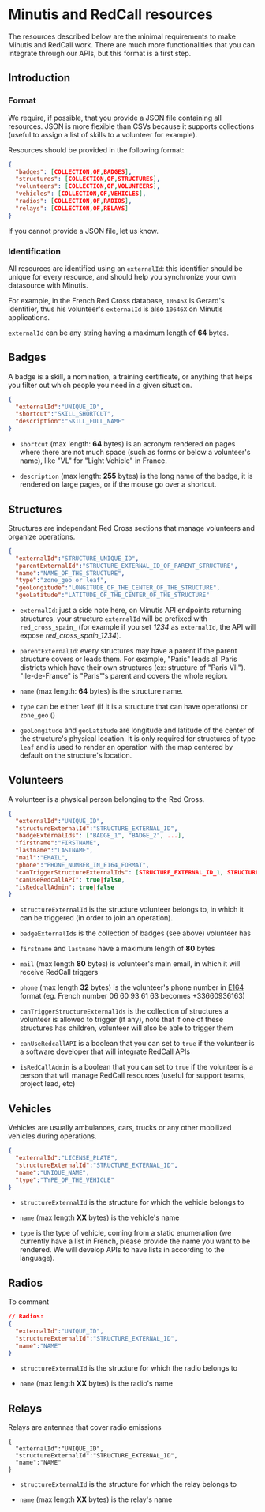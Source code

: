 # Minutis and RedCall resources

The resources described below are the minimal requirements to make Minutis and RedCall work. There are much more functionalities that you can integrate through our APIs, but this format is a first
step.

## Introduction

### Format

We require, if possible, that you provide a JSON file containing all resources. JSON is more flexible than CSVs because it supports collections (useful to assign a list of skills to a volunteer for example). 

Resources should be provided in the following format:

```json
{
  "badges": [COLLECTION,OF,BADGES],
  "structures": [COLLECTION,OF,STRUCTURES],
  "volunteers": [COLLECTION,OF,VOLUNTEERS],
  "vehicles": [COLLECTION,OF,VEHICLES],
  "radios": [COLLECTION,OF,RADIOS],
  "relays": [COLLECTION,OF,RELAYS]
}
```

If you cannot provide a JSON file, let us know.

### Identification

All resources are identified using an `externalId`: this identifier should be unique for every resource, and should help you synchronize your own datasource with Minutis. 

For example, in the French Red Cross database, `10646X` is Gerard's identifier, thus his volunteer's `externalId` is also `10646X` on Minutis applications.

`externalId` can be any string having a maximum length of **64** bytes.

## Badges

A badge is a skill, a nomination, a training certificate, or anything that helps you filter out which people you need in a given situation. 

```json
{
  "externalId":"UNIQUE_ID",
  "shortcut":"SKILL_SHORTCUT",
  "description":"SKILL_FULL_NAME"
}
```

- `shortcut` (max length: **64** bytes) is an acronym rendered on pages where there are not much space (such as forms or below a volunteer's name), like "VL" for "Light Vehicle" in France.

- `description` (max length: **255** bytes) is the long name of the badge, it is rendered on large pages, or if the mouse go over a shortcut.

## Structures

Structures are independant Red Cross sections that manage volunteers and organize operations. 

```json
{
  "externalId":"STRUCTURE_UNIQUE_ID",
  "parentExternalId":"STRUCTURE_EXTERNAL_ID_OF_PARENT_STRUCTURE",
  "name":"NAME_OF_THE_STRUCTURE",
  "type":"zone_geo or leaf",
  "geoLongitude":"LONGITUDE_OF_THE_CENTER_OF_THE_STRUCTURE",
  "geoLatitude":"LATITUDE_OF_THE_CENTER_OF_THE_STRUCTURE"

```

- `externalId`: just a side note here, on Minutis API endpoints returning structures, your structure `externalId` will be prefixed with `red_cross_spain_` (for example if you set *1234* as `externalId`, the API will expose *red\_cross\_spain_1234*).

- `parentExternalId`: every structures may have a parent if the parent structure covers or leads them. For example, "Paris" leads all Paris districts which have their own structures (ex: structure of "Paris VII"). "Ile-de-France" is "Paris"'s parent and covers the whole region.

- `name` (max length: **64** bytes) is the structure name.

- `type` can be either `leaf` (if it is a structure that can have operations) or `zone_geo` ()

- `geoLongitude` and `geoLatitude` are longitude and latitude of the center of the structure's physical location. It is only required for structures of type `leaf` and is used to render an operation with the map centered by default on the structure's location.

## Volunteers

A volunteer is a physical person belonging to the Red Cross. 

```json
{
  "externalId":"UNIQUE_ID",
  "structureExternalId":"STRUCTURE_EXTERNAL_ID",
  "badgeExternalIds": ["BADGE_1", "BADGE_2", ...],
  "firstname":"FIRSTNAME",
  "lastname":"LASTNAME",
  "mail":"EMAIL",
  "phone":"PHONE_NUMBER_IN_E164_FORMAT",
  "canTriggerStructureExternalIds": [STRUCTURE_EXTERNAL_ID_1, STRUCTURE_EXTERNAL_ID_2...],
  "canUseRedcallAPI": true|false,
  "isRedcallAdmin": true|false
}
```

- `structureExternalId` is the structure volunteer belongs to, in which it can be triggered (in order to join an operation).

- `badgeExternalIds` is the collection of badges (see above) volunteer has

- `firstname` and `lastname` have a maximum length of **80** bytes

- `mail` (max length **80** bytes) is volunteer's main email, in which it will receive RedCall triggers

- `phone` (max length **32** bytes) is the volunteer's phone number in [E164](https://en.wikipedia.org/wiki/E.164) format (eg. French number 06 60 93 61 63 becomes +33660936163)

- `canTriggerStructureExternalIds` is the collection of structures a volunteer is allowed to trigger (if any), note that if one of these structures has children, volunteer will also be able to trigger them

- `canUseRedcallAPI` is a boolean that you can set to `true` if the volunteer is a software developer that will integrate RedCall APIs

- `isRedCallAdmin` is a boolean that you can set to `true` if the volunteer is a person that will manage RedCall resources (useful for support teams, project lead, etc)

## Vehicles

Vehicles are usually ambulances, cars, trucks or any other mobilized vehicles during operations.

```json
{
  "externalId":"LICENSE_PLATE",
  "structureExternalId":"STRUCTURE_EXTERNAL_ID",
  "name":"UNIQUE_NAME",
  "type":"TYPE_OF_THE_VEHICLE"
}
```

- `structureExternalId` is the structure for which the vehicle belongs to

- `name` (max length **XX** bytes) is the vehicle's name

- `type` is the type of vehicle, coming from a static enumeration (we currently have a list in French, please provide the name you want to be rendered. We will develop APIs to have lists in according to the language).

## Radios

To comment

```json
// Radios:
{
  "externalId":"UNIQUE_ID",
  "structureExternalId":"STRUCTURE_EXTERNAL_ID",
  "name":"NAME"
}
```

- `structureExternalId` is the structure for which the radio belongs to

- `name` (max length **XX** bytes) is the radio's name

## Relays

Relays are antennas that cover radio emissions

```
{
  "externalId":"UNIQUE_ID",
  "structureExternalId":"STRUCTURE_EXTERNAL_ID",
  "name":"NAME"
}
```

- `structureExternalId` is the structure for which the relay belongs to

- `name` (max length **XX** bytes) is the relay's name







